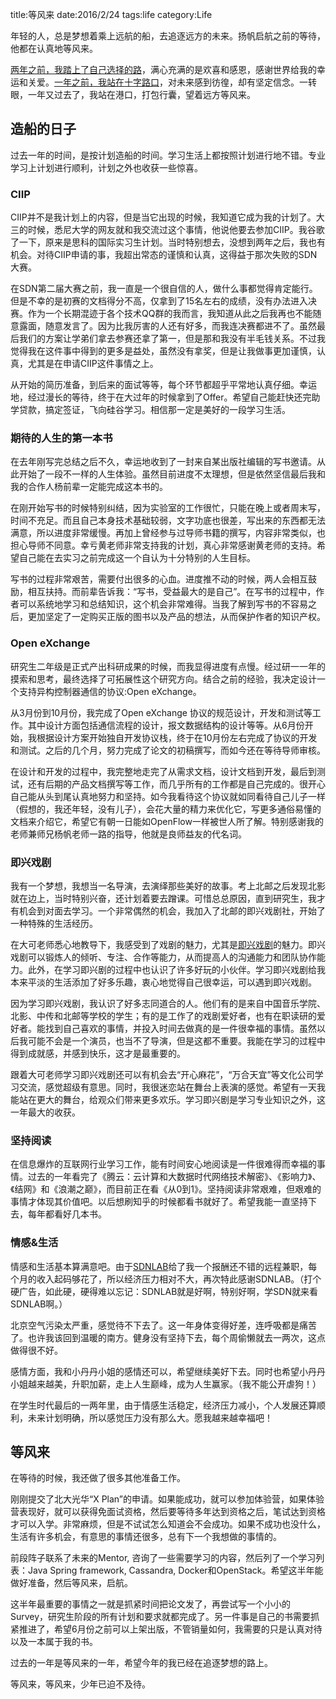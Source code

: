 ﻿title:等风来
date:2016/2/24
tags:life
category:Life

年轻的人，总是梦想着乘上远航的船，去追逐远方的未来。扬帆启航之前的等待，他都在认真地等风来。

[两年之前，我踏上了自己选择的路](http://www.muzixing.com/pages/2014/01/01/shu-yu-wo-de-2013he-2014.html)，满心充满的是欢喜和感恩，感谢世界给我的幸运和关爱。[一年之前，我站在十字路口](http://www.muzixing.com/pages/2015/03/08/zhan-zai-shi-zi-lu-kou-de-nian.html)，对未来感到彷徨，却有坚定信念。一转眼，一年又过去了，我站在港口，打包行囊，望着远方等风来。

## 造船的日子

过去一年的时间，是按计划造船的时间。学习生活上都按照计划进行地不错。专业学习上计划进行顺利，计划之外也收获一些惊喜。

### CIIP

CIIP并不是我计划上的内容，但是当它出现的时候，我知道它成为我的计划了。大三的时候，悉尼大学的网友就和我交流过这个事情，他说他要去参加CIIP。我谷歌了一下，原来是思科的国际实习生计划。当时特别想去，没想到两年之后，我也有机会。对待CIIP申请的事，我超出常态的谨慎和认真，这得益于那次失败的SDN大赛。

在SDN第二届大赛之前，我一直是一个很自信的人，做什么事都觉得肯定能行。但是不幸的是初赛的文档得分不高，仅拿到了15名左右的成绩，没有办法进入决赛。作为一个长期混迹于各个技术QQ群的我而言，我知道从此之后我再也不能随意露面，随意发言了。因为比我厉害的人还有好多，而我连决赛都进不了。虽然最后我们的方案让学弟们拿去参赛还拿了第一，但是那和我没有半毛钱关系。不过我觉得我在这件事中得到的更多是益处，虽然没有拿奖，但是让我做事更加谨慎，认真，尤其是在申请CIIP这件事情之上。

从开始的简历准备，到后来的面试等等，每个环节都超乎平常地认真仔细。幸运地，经过漫长的等待，终于在大过年的时候拿到了Offer。希望自己能赶快还完助学贷款，搞定签证，飞向硅谷学习。相信那一定是美好的一段学习生活。

### 期待的人生的第一本书

在去年刚写完总结之后不久，幸运地收到了一封来自某出版社编辑的写书邀请。从此开始了一段不一样的人生体验。虽然目前进度不太理想，但是依然坚信最后我和我的合作人杨前辈一定能完成这本书的。

在刚开始写书的时候特别纠结，因为实验室的工作很忙，只能在晚上或者周末写，时间不充足。而且自己本身技术基础较弱，文字功底也很差，写出来的东西都无法满意，所以进度非常缓慢。再加上曾经参与过导师书籍的撰写，内容非常类似，也担心导师不同意。幸亏黄老师非常支持我的计划，真心非常感谢黄老师的支持。希望自己能在去实习之前完成这一个自认为十分特别的人生目标。

写书的过程非常艰苦，需要付出很多的心血。进度推不动的时候，两人会相互鼓励，相互扶持。而前辈告诉我：“写书，受益最大的是自己”。在写书的过程中，作者可以系统地学习和总结知识，这个机会非常难得。当我了解到写书的不容易之后，更加坚定了一定购买正版的图书以及产品的想法，从而保护作者的知识产权。

### Open eXchange 

研究生二年级是正式产出科研成果的时候，而我显得进度有点慢。经过研一一年的摸索和思考，最终选择了可拓展性这个研究方向。结合之前的经验，我决定设计一个支持异构控制器通信的协议:Open eXchange。

从3月份到10月份，我完成了Open eXchange 协议的规范设计，开发和测试等工作。其中设计方面包括通信流程的设计，报文数据结构的设计等等。从6月份开始，我根据设计方案开始独自开发协议栈，终于在10月份左右完成了协议的开发和测试。之后的几个月，努力完成了论文的初稿撰写，而如今还在等待导师审核。

在设计和开发的过程中，我完整地走完了从需求文档，设计文档到开发，最后到测试，还有后期的产品文档撰写等工作，而几乎所有的工作都是自己完成的。很开心自己能从头到尾认真地努力和坚持。如今我看待这个协议就如同看待自己儿子一样（假想的，我还年轻，没有儿子），会花大量的精力来优化它，写更多通俗易懂的文档来介绍它，希望它有朝一日能如OpenFlow一样被世人所了解。特别感谢我的老师兼师兄杨帆老师一路的指导，他就是良师益友的代名词。

### 即兴戏剧

我有一个梦想，我想当一名导演，去演绎那些美好的故事。考上北邮之后发现北影就在边上，当时特别兴奋，还计划着要去蹭课。可惜总总原因，直到研究生，我才有机会到对面去学习。一个非常偶然的机会，我加入了北邮的即兴戏剧社，开始了一种特殊的生活经历。

在大可老师悉心地教导下，我感受到了戏剧的魅力，尤其是[即兴戏剧](http://www.muzixing.com/pages/2015/11/14/ji-xing-xi-ju-yu-gou-tong-tong-xin.html)的魅力。即兴戏剧可以锻炼人的倾听、专注、合作等能力，从而提高人的沟通能力和团队协作能力。此外，在学习即兴剧的过程中也认识了许多好玩的小伙伴。学习即兴戏剧给我本来平淡的生活添加了好多乐趣，衷心地觉得自己很幸运，可以遇到即兴戏剧。

因为学习即兴戏剧，我认识了好多志同道合的人。他们有的是来自中国音乐学院、北影、中传和北邮等学校的学生；有的是工作了的戏剧爱好者，也有在职读研的爱好者。能找到自己喜欢的事情，并投入时间去做真的是一件很幸福的事情。虽然以后我可能不会是一个演员，也当不了导演，但是这都不重要。我能在学习的过程中得到成就感，并感到快乐，这才是最重要的。

跟着大可老师学习即兴戏剧还可以有机会去“开心麻花”，“万合天宜”等文化公司学习交流，感觉超级有意思。同时，我很迷恋站在舞台上表演的感觉。希望有一天我能站在更大的舞台，给观众们带来更多欢乐。学习即兴剧是学习专业知识之外，这一年最大的收获。

### 坚持阅读

在信息爆炸的互联网行业学习工作，能有时间安心地阅读是一件很难得而幸福的事情。过去的一年看完了《腾云：云计算和大数据时代网络技术解密》、《影响力》、《结网》和《浪潮之巅》，而目前正在看《从0到1》。坚持阅读非常艰难，但艰难的事情才体现其价值吧。以后想刷知乎的时候都看书就好了。希望我能一直坚持下去，每年都看好几本书。

### 情感&生活

情感和生活基本算满意吧。由于[SDNLAB](http://www.sdnlab.com)给了我一个报酬还不错的远程兼职，每个月的收入起码够花了，所以经济压力相对不大，再次特此感谢SDNLAB。（打个硬广告，如此硬，硬得难以忘记：SDNLAB就是好啊，特别好啊，学SDN就来看SDNLAB啊。）

北京空气污染太严重，感觉待不下去了。这一年身体变得好差，连呼吸都是痛苦了。也许我该回到温暖的南方。健身没有坚持下去，每个周偷懒就去一两次，这点做得很不好。

感情方面，我和小丹丹小姐的感情还可以，希望继续美好下去。同时也希望小丹丹小姐越来越美，升职加薪，走上人生巅峰，成为人生赢家。（我不能公开虐狗！）

在学生时代最后的一两年里，由于情感生活稳定，经济压力减小，个人发展还算顺利，未来计划明确，所以感觉压力没有那么大。愿我越来越幸福吧！

## 等风来

在等待的时候，我还做了很多其他准备工作。

刚刚提交了北大光华“X Plan”的申请。如果能成功，就可以参加体验营，如果体验营表现好，就可以获得免面试资格，然后要等待多年达到资格之后，笔试达到资格才可以入学。非常麻烦，但是不试试怎么知道会不会成功。如果不成功也没什么，生活有许多机会，有意思的事情还很多，总有下一个我想做的事情的。

前段阵子联系了未来的Mentor, 咨询了一些需要学习的内容，然后列了一个学习列表：Java Spring framework, Cassandra, Docker和OpenStack。希望这半年能做好准备，然后等风来，启航。

这半年最重要的事情之一就是抓紧时间把论文发了，再尝试写一个小小的Survey，研究生阶段的所有计划和要求就都完成了。另一件事是自己的书需要抓紧推进了，希望6月份之前可以上架出版，不管销量如何，我需要的只是认真对待以及一本属于我的书。

过去的一年是等风来的一年，希望今年的我已经在追逐梦想的路上。

等风来，等风来，少年已迫不及待。

